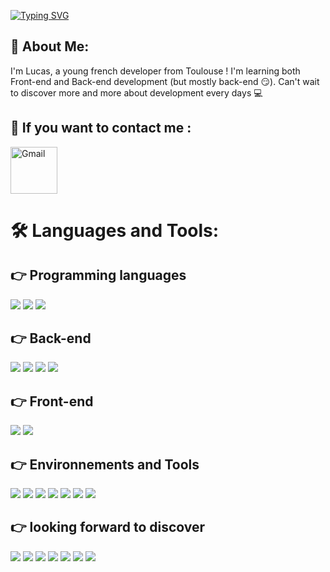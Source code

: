 [![Typing SVG](https://readme-typing-svg.herokuapp.com/?lines=Hello+there+!+;I+keep+coding+until+...;Board+games+night+🎲🎲🎲)](https://git.io/typing-svg)

## 🤵 About Me:

I'm Lucas, a young french developer from Toulouse ! I'm learning both Front-end and Back-end development (but mostly back-end 😏). Can't wait to discover more and more about development every days 💻

## 👋 If you want to contact me :

<a href="mailto:lucasragot1@gmail.com"><img src="https://logospng.org/download/gmail/logo-gmail-2048.png" width="75px" alt="Gmail"/></a>

# 🛠️ Languages and Tools:

## 👉 Programming languages

<img src="https://img.shields.io/badge/-HTML-red"> <img src="https://img.shields.io/badge/-CSS-blue"> <img src="https://img.shields.io/badge/-JavaScript-yellow">

## 👉 Back-end

<img src="https://img.shields.io/badge/-PostgreSQL-blue"> <img src="https://img.shields.io/badge/-Sequelize-lightgrey"> <img src="https://img.shields.io/badge/-Express-orange"> <img src="https://img.shields.io/badge/-RegEx-red">

## 👉 Front-end

<img src="https://img.shields.io/badge/-Bootstrap-lightgrey"> <img src="https://img.shields.io/badge/-Vue.js-green">

## 👉 Environnements and Tools

<img src="https://img.shields.io/badge/-GitHub-yellowgreen"> <img src="https://img.shields.io/badge/-Ubuntu-orange"> <img src="https://img.shields.io/badge/-VSCode-lightgrey"> <img src="https://img.shields.io/badge/-ESLint-brightgreen"> <img src="https://img.shields.io/badge/-Windows-yellow"> <img src="https://img.shields.io/badge/-Npm-blue"> <img src="https://img.shields.io/badge/-Node.js-red">

## 👉 looking forward to discover

<img src="https://img.shields.io/badge/-React-blue"> <img src="https://img.shields.io/badge/-Three.js-red"> <img src="https://img.shields.io/badge/-Docker-green"> <img src="https://img.shields.io/badge/-Swagger-lightgrey"> <img src="https://img.shields.io/badge/-Jest-yellow"> <img src="https://img.shields.io/badge/-Heroku-brightgreen"> <img src="https://img.shields.io/badge/-Strapi-orange">

<!--
**Lucas-Ragot/Lucas-Ragot** is a ✨ _special_ ✨ repository because its `README.md` (this file) appears on your GitHub profile.

Here are some ideas to get you started:

- 🔭 I’m currently working on 
- 🌱 I’m currently learning ...
- 👯 I’m looking to collaborate on ...
- 🤔 I’m looking for help with ...
- 💬 Ask me about ...
- 📫 How to reach me: ...
- 😄 Pronouns: ...
- ⚡ Fun fact: ...
-->
